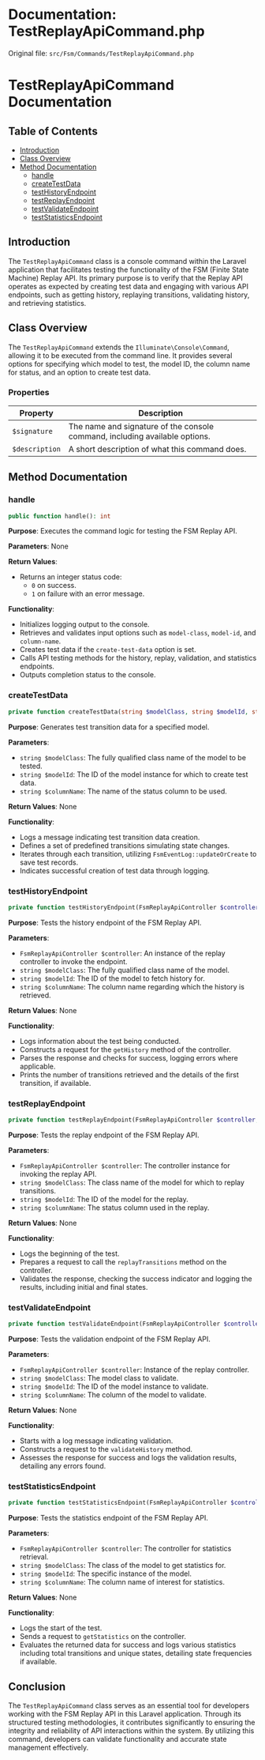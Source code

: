 # Documentation: TestReplayApiCommand.php

Original file: `src/Fsm/Commands/TestReplayApiCommand.php`

# TestReplayApiCommand Documentation

## Table of Contents
- [Introduction](#introduction)
- [Class Overview](#class-overview)
- [Method Documentation](#method-documentation)
  - [handle](#handle)
  - [createTestData](#createtestdata)
  - [testHistoryEndpoint](#testhistoryendpoint)
  - [testReplayEndpoint](#testreplayendpoint)
  - [testValidateEndpoint](#testvalidateendpoint)
  - [testStatisticsEndpoint](#teststatisticsendpoint)

## Introduction
The `TestReplayApiCommand` class is a console command within the Laravel application that facilitates testing the functionality of the FSM (Finite State Machine) Replay API. Its primary purpose is to verify that the Replay API operates as expected by creating test data and engaging with various API endpoints, such as getting history, replaying transitions, validating history, and retrieving statistics.

## Class Overview
The `TestReplayApiCommand` extends the `Illuminate\Console\Command`, allowing it to be executed from the command line. It provides several options for specifying which model to test, the model ID, the column name for status, and an option to create test data.

### Properties
| Property            | Description                                                                      |
|---------------------|----------------------------------------------------------------------------------|
| `$signature`        | The name and signature of the console command, including available options.     |
| `$description`      | A short description of what this command does.                                  |

## Method Documentation

### handle
```php
public function handle(): int
```
**Purpose**: Executes the command logic for testing the FSM Replay API.

**Parameters**: None

**Return Values**: 
- Returns an integer status code:
  - `0` on success.
  - `1` on failure with an error message.

**Functionality**: 
- Initializes logging output to the console.
- Retrieves and validates input options such as `model-class`, `model-id`, and `column-name`.
- Creates test data if the `create-test-data` option is set.
- Calls API testing methods for the history, replay, validation, and statistics endpoints.
- Outputs completion status to the console.

### createTestData
```php
private function createTestData(string $modelClass, string $modelId, string $columnName): void
```
**Purpose**: Generates test transition data for a specified model.

**Parameters**:
- `string $modelClass`: The fully qualified class name of the model to be tested.
- `string $modelId`: The ID of the model instance for which to create test data.
- `string $columnName`: The name of the status column to be used.

**Return Values**: None

**Functionality**: 
- Logs a message indicating test transition data creation.
- Defines a set of predefined transitions simulating state changes.
- Iterates through each transition, utilizing `FsmEventLog::updateOrCreate` to save test records.
- Indicates successful creation of test data through logging.

### testHistoryEndpoint
```php
private function testHistoryEndpoint(FsmReplayApiController $controller, string $modelClass, string $modelId, string $columnName): void
```
**Purpose**: Tests the history endpoint of the FSM Replay API.

**Parameters**:
- `FsmReplayApiController $controller`: An instance of the replay controller to invoke the endpoint.
- `string $modelClass`: The fully qualified class name of the model.
- `string $modelId`: The ID of the model to fetch history for.
- `string $columnName`: The column name regarding which the history is retrieved.

**Return Values**: None

**Functionality**: 
- Logs information about the test being conducted.
- Constructs a request for the `getHistory` method of the controller.
- Parses the response and checks for success, logging errors where applicable.
- Prints the number of transitions retrieved and the details of the first transition, if available.

### testReplayEndpoint
```php
private function testReplayEndpoint(FsmReplayApiController $controller, string $modelClass, string $modelId, string $columnName): void
```
**Purpose**: Tests the replay endpoint of the FSM Replay API.

**Parameters**:
- `FsmReplayApiController $controller`: The controller instance for invoking the replay API.
- `string $modelClass`: The class name of the model for which to replay transitions.
- `string $modelId`: The ID of the model for the replay.
- `string $columnName`: The status column used in the replay.

**Return Values**: None

**Functionality**: 
- Logs the beginning of the test.
- Prepares a request to call the `replayTransitions` method on the controller.
- Validates the response, checking the success indicator and logging the results, including initial and final states.

### testValidateEndpoint
```php
private function testValidateEndpoint(FsmReplayApiController $controller, string $modelClass, string $modelId, string $columnName): void
```
**Purpose**: Tests the validation endpoint of the FSM Replay API.

**Parameters**:
- `FsmReplayApiController $controller`: Instance of the replay controller.
- `string $modelClass`: The model class to validate.
- `string $modelId`: The ID of the model instance to validate.
- `string $columnName`: The column of the model to validate.

**Return Values**: None

**Functionality**: 
- Starts with a log message indicating validation.
- Constructs a request to the `validateHistory` method.
- Assesses the response for success and logs the validation results, detailing any errors found.

### testStatisticsEndpoint
```php
private function testStatisticsEndpoint(FsmReplayApiController $controller, string $modelClass, string $modelId, string $columnName): void
```
**Purpose**: Tests the statistics endpoint of the FSM Replay API.

**Parameters**:
- `FsmReplayApiController $controller`: The controller for statistics retrieval.
- `string $modelClass`: The class of the model to get statistics for.
- `string $modelId`: The specific instance of the model.
- `string $columnName`: The column name of interest for statistics.

**Return Values**: None

**Functionality**: 
- Logs the start of the test.
- Sends a request to `getStatistics` on the controller.
- Evaluates the returned data for success and logs various statistics including total transitions and unique states, detailing state frequencies if available.

## Conclusion
The `TestReplayApiCommand` class serves as an essential tool for developers working with the FSM Replay API in this Laravel application. Through its structured testing methodologies, it contributes significantly to ensuring the integrity and reliability of API interactions within the system. By utilizing this command, developers can validate functionality and accurate state management effectively.